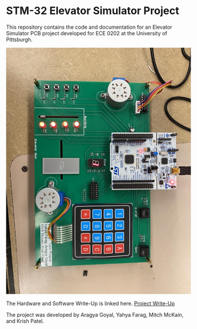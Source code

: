 # STM-32 Elevator Simulator Project

This repository contains the code and documentation for an Elevator Simulator PCB project developed for ECE 0202 at the University of Pittsburgh.

![alt text](PCB_Image.jpg)

The Hardware and Software Write-Up is linked here.
[Project Write-Up](ECE_0202_TERM_PROJECT.pdf)

The project was developed by Aragya Goyal, Yahya Farag, Mitch McKain, and Krish Patel.
